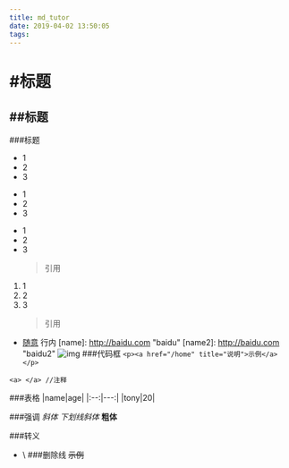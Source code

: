 ```yaml
---
title: md_tutor
date: 2019-04-02 13:50:05
tags:
---
```

#标题
=====
##标题
----
###标题

* 1
* 2
* 3
+ 1
+ 2
+ 3
- 1
- 2
- 3
	> 引用
1. 1
2. 2
3. 3
	> 引用
* [随意](http://www.terret.cn)
行内
[name]: http://baidu.com "baidu"
[name2]: http://baidu.com "baidu2"
![img](https://gss0.bdstatic.com/94o3dSag_xI4khGkpoWK1HF6hhy/baike/c0%3Dbaike150%2C5%2C5%2C150%2C50/sign=4cebcb9976cb0a46912f836b0a0a9d41/b17eca8065380cd7d13b8b8eac44ad34598281af.jpg)
###代码框
`<p><a href="/home" title="说明">示例</a></p>`
```
<a> </a> //注释
```
###表格
|name|age|
|:--:|---:|
|tony|20|

###强调
*斜体*
_下划线斜体_
**粗体**

###转义
* \\
###删除线
~~示例~~
